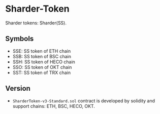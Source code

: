 # Sharder-Token
Sharder tokens: Sharder(SS).

## Symbols
- SSE: SS token of ETH chain
- SSB: SS token of BSC chain
- SSH: SS token of HECO chain
- SSO: SS token of OKT chain
- SST: SS token of TRX chain

## Version
- `SharderToken-v3-Standard.sol` contract is developed by solidity and support chains: ETH, BSC, HECO, OKT.